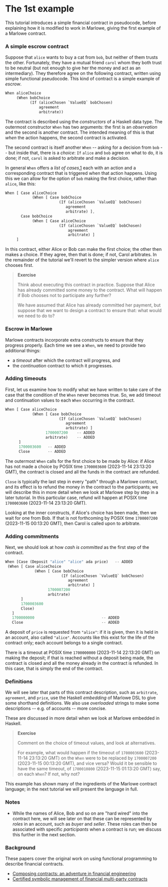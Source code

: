 # The 1st example

This tutorial introduces a simple financial contract in pseudocode, before explaining how it is modified to work in Marlowe, giving the first example of a Marlowe contract.

### A simple escrow contract​ <a href="#a-simple-escrow-contract" id="a-simple-escrow-contract"></a>

Suppose that `alice` wants to buy a cat from `bob`, but neither of them trusts the other. Fortunately, they have a mutual friend `carol` whom they both trust to be neutral (but not enough to give her the money and act as an intermediary). They therefore agree on the following contract, written using simple functional pseudocode. This kind of contract is a simple example of _escrow_.

```rust
When aliceChoice
     (When bobChoice
           (If (aliceChosen `ValueEQ` bobChosen)
               agreement
               arbitrate))
```

The contract is described using the _constructors_ of a Haskell data type. The outermost constructor `When` has two arguments: the first is an _observation_ and the second is another contract. The intended meaning of this is that _when_ the action happens, the second contract is activated.

The second contract is itself another `When` -- asking for a decision from `bob` -- but inside that, there is a _choice_: `If` `alice` and `bob` agree on what to do, it is done; if not, `carol` is asked to arbitrate and make a decision.

In general `When` offers a _list of cases_,[1](broken-reference) each with an action and a corresponding contract that is triggered when that action happens. Using this we can allow for the option of `bob` making the first choice, rather than `alice`, like this:

```rust
When [ Case aliceChoice
            (When [ Case bobChoice
                        (If (aliceChosen `ValueEQ` bobChosen)
                           agreement
                           arbitrate) ],
       Case bobChoice
            (When [ Case aliceChoice
                        (If (aliceChosen `ValueEQ` bobChosen)
                            agreement
                            arbitrate) ]
     ]
```

In this contract, either Alice or Bob can make the first choice; the other then makes a choice. If they agree, then that is done; if not, Carol arbitrates. In the remainder of the tutorial we'll revert to the simpler version where `alice` chooses first.

> **Exercise**
>
> Think about executing this contract in practice. Suppose that Alice has already committed some money to the contract. What will happen if Bob chooses not to participate any further?
>
> We have assumed that Alice has already committed her payment, but suppose that we want to design a contract to ensure that: what would we need to do to?

### Escrow in Marlowe​ <a href="#escrow-in-marlowe" id="escrow-in-marlowe"></a>

Marlowe contracts incorporate extra constructs to ensure that they progress properly. Each time we see a `When`, we need to provide two additional things:

* a _timeout_ after which the contract will progress, and
* the _continuation_ contract to which it progresses.

### Adding timeouts​ <a href="#adding-timeouts" id="adding-timeouts"></a>

First, let us examine how to modify what we have written to take care of the case that the condition of the `When` never becomes true. So, we add timeout and continuation values to each `When` occurring in the contract.

```rust
When [ Case aliceChoice
            (When [ Case bobChoice
                        (If (aliceChosen `ValueEQ` bobChosen)
                           agreement
                           arbitrate) ]
                  1700007200    -- ADDED
                  arbitrate)    -- ADDED
      ]
      1700003600   -- ADDED
      Close        -- ADDED
```

The outermost `When` calls for the first choice to be made by Alice: if Alice has not made a choice by POSIX time `1700003600` (2023-11-14 23:13:20 GMT), the contract is closed and all the funds in the contract are refunded.

`Close` is typically the last step in every "path" through a Marlowe contract, and its effect is to refund the money in the contract to the participants; we will describe this in more detail when we look at Marlowe step by step in a later tutorial. In this particular case, refund will happen at POSIX time `1700003600` (2023-11-14 23:13:20 GMT).

Looking at the inner constructs, if Alice's choice has been made, then we wait for one from Bob. If that is not forthcoming by POSIX time `1700007200` (2023-11-15 00:13:20 GMT), then Carol is called upon to arbitrate.

### Adding commitments​ <a href="#adding-commitments" id="adding-commitments"></a>

Next, we should look at how _cash is committed_ as the first step of the contract.

```rust
When [Case (Deposit "alice" "alice" ada price)   -- ADDED
 (When [ Case aliceChoice
             (When [ Case bobChoice
                         (If (aliceChosen `ValueEQ` bobChosen)
                            agreement
                            arbitrate) ]
                   1700007200
                   arbitrate)
       ]
       1700003600
       Close)
   ]
   1700000000                              -- ADDED
   Close                                   -- ADDED
```

A deposit of `price` is requested from `"alice"`: if it is given, then it is held in an account, also called `"alice"`. Accounts like this exist for the life of the contract only; each account belongs to a single contract.

There is a timeout at POSIX time `1700000000` (2023-11-14 22:13:20 GMT) on making the deposit; if that is reached without a deposit being made, the contract is closed and all the money already in the contract is refunded. In this case, that is simply the end of the contract.

### Definitions​ <a href="#definitions" id="definitions"></a>

We will see later that parts of this contract description, such as `arbitrate`, `agreement`, and `price`, use the Haskell _embedding_ of Marlowe DSL to give some shorthand definitions. We also use _overloaded_ strings to make some descriptions -- e.g. of accounts -- more concise.

These are discussed in more detail when we look at Marlowe embedded in Haskell.

> **Exercise**
>
> Comment on the choice of timeout values, and look at alternatives.
>
> For example, what would happen if the timeout of `1700003600` (2023-11-14 23:13:20 GMT) on the `When` were to be replaced by `1700007200` (2023-11-15 00:13:20 GMT), and vice versa? Would it be sensible to have the same timeout, of `1700010800` (2023-11-15 01:13:20 GMT) say, on each `When`? If not, why not?

This example has shown many of the ingredients of the Marlowe contract language; in the next tutorial we will present the language in full.

### Notes​ <a href="#notes" id="notes"></a>

* While the names of Alice, Bob and so on are "hard wired" into the contract here, we will see later on that these can be represented by _roles_ in an account, such as _buyer_ and _seller_. These roles can then be associated with specific _participants_ when a contract is run; we discuss this further in the next section.

### Background​ <a href="#background" id="background"></a>

These papers cover the original work on using functional programming to describe financial contracts.

* [Composing contracts: an adventure in financial engineering](https://www.microsoft.com/en-us/research/publication/composing-contracts-an-adventure-in-financial-engineering/)
* [Certified symbolic management of financial multi-party contracts](https://dl.acm.org/citation.cfm?id=2784747)
